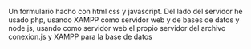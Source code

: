 Un formulario hacho con html css y javascript. Del lado del servidor he usado php, usando XAMPP como servidor web y de bases de datos y node.js, usando como servidor web el propio servidor del archivo conexion.js y XAMPP para la base de datos
